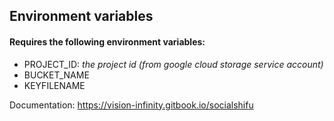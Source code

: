 ## Environment variables

#### Requires the following environment variables:

- PROJECT_ID: *the project id (from google cloud storage service account)*
- BUCKET_NAME
- KEYFILENAME

Documentation: https://vision-infinity.gitbook.io/socialshifu
